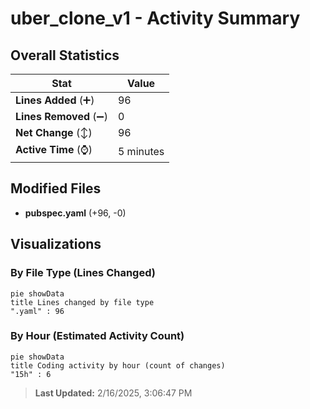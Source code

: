 # uber_clone_v1 - Activity Summary 

## Overall Statistics

| Stat                   | Value                                                             |
| ---------------------- | ----------------------------------------------------------------- |
| **Lines Added** (➕)   | 96                                          |
| **Lines Removed** (➖) | 0                                        |
| **Net Change** (↕)    | 96                |
| **Active Time** (⌚)   | 5 minutes |


## Modified Files
- **pubspec.yaml** (+96, -0)

## Visualizations

### By File Type (Lines Changed)

```mermaid
pie showData
title Lines changed by file type
".yaml" : 96
```

### By Hour (Estimated Activity Count)

```mermaid
pie showData
title Coding activity by hour (count of changes)
"15h" : 6
```


> **Last Updated:** 2/16/2025, 3:06:47 PM